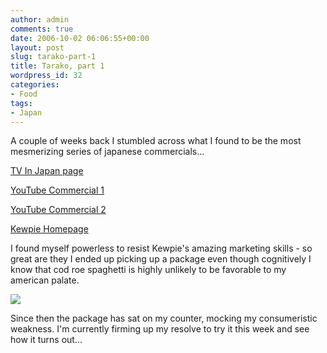 ```yaml
---
author: admin
comments: true
date: 2006-10-02 06:06:55+00:00
layout: post
slug: tarako-part-1
title: Tarako, part 1
wordpress_id: 32
categories:
- Food
tags:
- Japan
---
```


A couple of weeks back I stumbled across what I found to be the most mesmerizing series of japanese commercials...  

[TV In Japan page](http://tvinjapan.com/blog/2006/09/10/big-in-japan-right-now-the-tarako-cupie-girls/)  

[YouTube Commercial 1](http://www.youtube.com/watch?v=MrXtSMzjhMQ&NR)  

[YouTube Commercial 2](http://www.youtube.com/watch?v=3SfWlmAJLo4)  

[Kewpie Homepage](http://www.kewpie.co.jp/tarako/index.html)  

I found myself powerless to resist Kewpie's amazing marketing skills - so great are they I ended up picking up a package even though cognitively I know that cod roe spaghetti is highly unlikely to be favorable to my american palate.  



[![](http://static.flickr.com/98/258072950_844c639ff7_s.jpg)](http://www.flickr.com/photos/alex_rose/258072950/)

Since then the package has sat on my counter, mocking my consumeristic weakness. I'm currently firming up my resolve to try it this week and see how it turns out...
